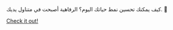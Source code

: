 كيف يمكنك تحسين نمط حياتك اليوم؟ الرفاهية أصبحت في متناول يديك. 🎁

[Check it out!](https://www.facebook.com/share/17TW2PL6Tj/)